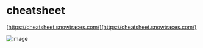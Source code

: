 # cheatsheet

[https://cheatsheet.snowtraces.com/](https://cheatsheet.snowtraces.com/)

![image](https://user-images.githubusercontent.com/21019407/114338865-86894c80-9b86-11eb-8902-7dd8b0f34be1.png)
